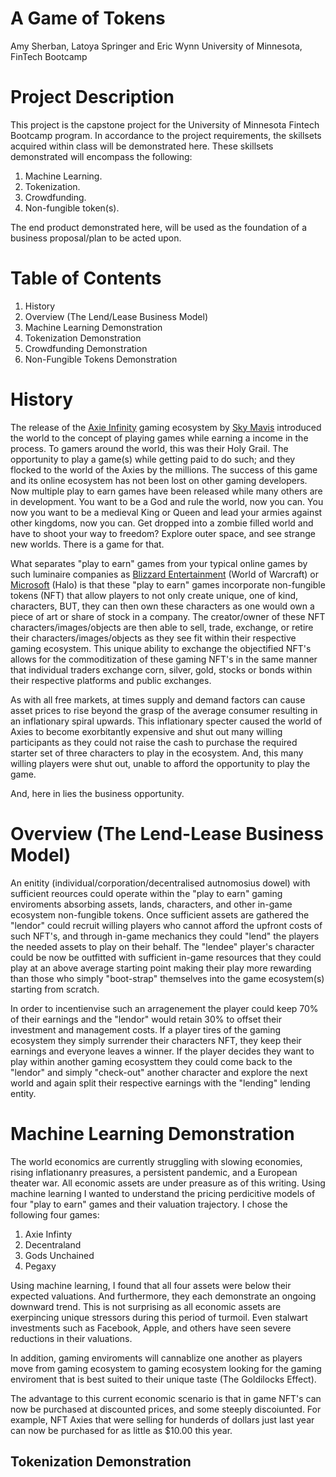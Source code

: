 # A Game of Tokens
Amy Sherban, Latoya Springer and Eric Wynn 
University of Minnesota, FinTech Bootcamp


# Project Description
This project is the capstone project for the University of Minnesota Fintech Bootcamp program. In accordance to the project requirements, the skillsets acquired within class will be demonstrated here. These skillsets demonstrated will encompass the following:
1. Machine Learning.
2. Tokenization.
3. Crowdfunding.
4. Non-fungible token(s).



The end product demonstrated here, will be used as the foundation of a business proposal/plan to be acted upon. 


# Table of Contents
1. History
2. Overview (The Lend/Lease Business Model) 
3. Machine Learning Demonstration
4. Tokenization Demonstration
5. Crowdfunding Demonstration
6. Non-Fungible Tokens Demonstration



# History 
The release of the [Axie Infinity]() gaming ecosystem by [Sky Mavis]() introduced the world to the concept of playing games while earning a income in the process. To gamers around the world, this was their Holy Grail. The opportunity to play a game(s) while getting paid to do such; and they flocked to the world of the Axies by the millions. The success of this game and its online ecosystem has not been lost on other gaming developers. Now multiple play to earn games have been released while many others are in development. You want to be a God and rule the world, now you can[](). You now you want to be a medieval King or Queen and lead your armies against other kingdoms, now you can[](). Get dropped into a zombie filled world and have to shoot your way to freedom[]()? Explore outer space, and see strange new worlds[](). There is a game for that.

What separates "play to earn" games from your typical online games by such luminaire companies as [Blizzard Entertainment]() (World of Warcraft) or [Microsoft]() (Halo) is that these "play to earn" games incorporate non-fungible tokens (NFT) that allow players to not only create unique, one of kind, characters, BUT, they can then own these characters as one would own a piece of art or share of stock in a company. The creator/owner of these NFT characters/images/objects are then able to sell, trade, exchange, or retire their characters/images/objects as they see fit within their respective gaming ecosystem. This unique ability to exchange the objectified NFT's allows for the commoditization of these gaming NFT's in the same manner that individual traders exchange corn, silver, gold, stocks or bonds within their respective platforms and public exchanges. 

As with all free markets, at times supply and demand factors can cause asset prices to rise beyond the grasp of the average consumer resulting in an inflationary spiral upwards. This inflationary specter caused the world of Axies to become exorbitantly expensive and shut out many willing participants as they could not raise the cash to purchase the required starter set of three characters to play in the ecosystem. And, this many willing players were shut out, unable to afford the opportunity to play the game. 

And, here in lies the business opportunity.

# Overview (The Lend-Lease Business Model)
An enitity (individual/corporation/decentralised autnomosius dowel) with sufficient reources could operate within the "play to earn" gaming enviroments absorbing assets, lands, characters, and other in-game ecosystem non-fungible tokens. Once sufficient assets are gathered the "lendor" could recruit willing players who cannot afford the upfront costs of such NFT's, and through in-game mechanics they could "lend" the players the needed assets to play on their behalf. The "lendee" player's character could be now be outfitted with sufficient in-game resources that they could play at an above average starting point making their play more rewarding than those who simply "boot-strap" themselves into the game ecosystem(s) starting from scratch. 

In order to incentienvise such an arragenement the player could keep 70% of their earnings and the "lendor" would retain 30% to offset their investment and management costs. If a player tires of the gaming ecosystem they simply surrender their characters NFT, they keep their earnings and everyone leaves a winner. If the player decides they want to play within another gaming ecosysttem they could come back to the "lendor" and simply "check-out" another character and explore the next world and again split their respective earnings with the "lending" lending entity.


# Machine Learning Demonstration
The world economics are currently struggling with slowing economies, rising inflationanry preasures, a persistent pandemic, and a European theater war. All economic assets are under preasure as of this writing. Using machine learning I wanted to understand the pricing perdicitive models of four "play to earn" games and their valuation trajectory. I chose the following four games:
1. Axie Infinty
2. Decentraland
3. Gods Unchained 
4. Pegaxy

Using machine learning, I found that all four assets were below their expected valuations. And furthermore, they each demonstrate an ongoing downward trend.  This is not surprising as all economic assets are exerpincing unique stressors during this period of turmoil. Even stalwart investments such as Facebook, Apple, and others have seen severe reductions in their valuations. 

In addition, gaming enviroments will cannablize one another as players move from gaming ecosystem to gaming ecosystem looking for the gaming enviroment that is best suited to their unique taste (The Goldilocks Effect). 

The advantage to this current economic scenario is that in game NFT's can now be purchased at discounted prices, and some steeply discoiunted. For example, NFT Axies that were selling for hunderds of dollars just last year can now be purchased for as little as $10.00 this year.

## Tokenization Demonstration
